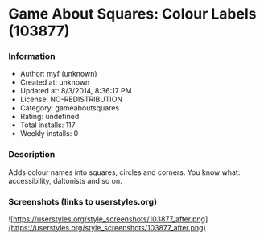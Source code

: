 # Game About Squares: Colour Labels (103877)

### Information
- Author: myf (unknown)
- Created at: unknown
- Updated at: 8/3/2014, 8:36:17 PM
- License: NO-REDISTRIBUTION
- Category: gameaboutsquares
- Rating: undefined
- Total installs: 117
- Weekly installs: 0


### Description
Adds colour names into squares, circles and corners. You know what: accessibility, daltonists and so on.


### Screenshots (links to userstyles.org)
![https://userstyles.org/style_screenshots/103877_after.png](https://userstyles.org/style_screenshots/103877_after.png)


